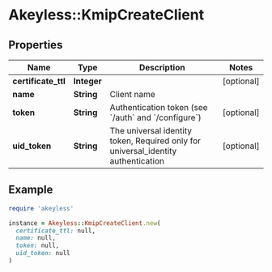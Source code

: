 # Akeyless::KmipCreateClient

## Properties

| Name | Type | Description | Notes |
| ---- | ---- | ----------- | ----- |
| **certificate_ttl** | **Integer** |  | [optional] |
| **name** | **String** | Client name |  |
| **token** | **String** | Authentication token (see &#x60;/auth&#x60; and &#x60;/configure&#x60;) | [optional] |
| **uid_token** | **String** | The universal identity token, Required only for universal_identity authentication | [optional] |

## Example

```ruby
require 'akeyless'

instance = Akeyless::KmipCreateClient.new(
  certificate_ttl: null,
  name: null,
  token: null,
  uid_token: null
)
```

